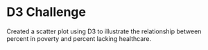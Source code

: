 # D3 Challenge
Created a scatter plot using D3 to illustrate the relationship between percent in poverty and percent lacking healthcare.
